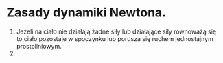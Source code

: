 # Zasady dynamiki Newtona.
1. Jeżeli na ciało nie działają żadne siły lub działające siły równoważą się to ciało pozostaje w spoczynku lub porusza się ruchem jednostajnym prostoliniowym.
2. 
